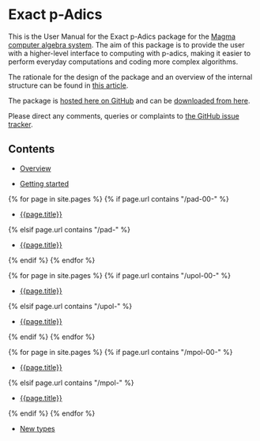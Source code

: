 ---
---

# Exact p-Adics

This is the User Manual for the Exact p-Adics package for the [Magma computer algebra system](http://magma.maths.usyd.edu.au/magma). The aim of this package is to provide the user with a higher-level interface to computing with p-adics, making it easier to perform everyday computations and coding more complex algorithms.

The rationale for the design of the package and an overview of the internal structure can be found in [this article](http://arxiv.org/my-article).

The package is [hosted here on GitHub](https://github.com/cjdoris/ExactpAdics) and can be [downloaded from here](https://github.com/cjdoris/ExactpAdics/releases).

Please direct any comments, queries or complaints to [the GitHub issue tracker](https://github.com/cjdoris/ExactpAdics/issues).

## Contents

* [Overview](overview)

* [Getting started](getting-started)

{% for page in site.pages %}
{% if page.url contains "/pad-00-" %}

* [{{page.title}}]({{site.baseurl}}{{page.url}})

{% elsif page.url contains "/pad-" %}

  * [{{page.title}}]({{site.baseurl}}{{page.url}})
  
{% endif %}
{% endfor %}

{% for page in site.pages %}
{% if page.url contains "/upol-00-" %}

* [{{page.title}}]({{site.baseurl}}{{page.url}})
  
{% elsif page.url contains "/upol-" %}

  * [{{page.title}}]({{site.baseurl}}{{page.url}})
  
{% endif %}
{% endfor %}

{% for page in site.pages %}
{% if page.url contains "/mpol-00-" %}

* [{{page.title}}]({{site.baseurl}}{{page.url}})
  
{% elsif page.url contains "/mpol-" %}

  * [{{page.title}}]({{site.baseurl}}{{page.url}})
  
{% endif %}
{% endfor %}

* [New types](types)
